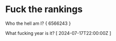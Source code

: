 # Fuck the rankings

Who the hell am I?
{ 6566243 }

What fucking year is it?
[ 2024-07-17T22:00:00Z ]
